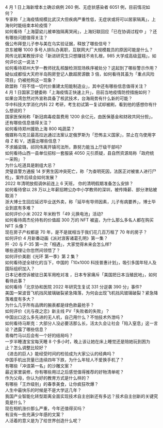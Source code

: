 4 月 1 日上海新增本土确诊病例 260 例、无症状感染者 6051 例，目前情况如何？  
专家称「上海疫情规模比武汉大但疾病严重性低，无症状或将可以居家隔离」，上海何时能结束本轮疫情？  
如何看待「上海婴幼儿被单独隔离哭闹」，上海妇联回应「已在协调过程中 」？还有哪些问题值得关注？  
俄公布拜登儿子参与美在乌实验证据，释放了哪些信号？  
京东被曝 1000 多号人排队办离职，互联网大厂大规模裁员的原因可能是什么？  
网传北航某教授评论「新进研究生只想赚钱不肯扎根，985 大学成高级蓝翔」，如何评价这一说法？  
如何看待郑州大学一教师扰乱核酸检测现场秩序被处分？这起到了哪些警示作用？  
疑似成都恒大天府半岛购房登记人数超房源数 3 倍，如何看待其虽为「重点风险项目」仍被抢购这一现象？  
欧盟称「将不惜一切代价重建太阳能制造业」，其中还有哪些信息值得关注？  
4 月 1 日国家卫健委称「上海疫情正快速上升」，目前当地疫情防控措施如何？  
如果台湾忽然对外宣称具备了核武技术，台海局势有什么新的可能？  
华中科技大学消化内科 22 考研，考生初试第一复试却被刷，看到他的感想你有什么想说的？  
国家医保局称「新冠病毒疫苗费用 1200 余亿元，由医保基金和财政共同分担」，还有哪些信息值得关注？  
如何看待郑州援助上海 800 吨蔬菜？  
俄媒称乌克兰最高拉达通过法案认定俄罗斯为「恐怖主义国家」，禁止在乌使用字母 Z 和 V，透露出哪些信息？  
不求婚梁璐，祁同伟离开镇司法所，靠努力能当上厅级干部吗?  
如何看待山西一县单位招标一套服装 4050 元引质疑，县自然资源局称「政府统一采购」？  
为什么吃道具是剧组大忌？  
灵璧县警方通报 14 岁男生因冲突死亡，称「为查明死因，法医正对被害人进行尸检」，案件后续会如何发展？  
2022 年清明放假调休前连上 6 天班， 你的清明假期准备怎么安排？  
如何看待曾以 28 万以上年薪招聘公办中小学教师的深圳，被传降薪、部分津贴被取消？  
浙大博士生回应延迟毕业送外卖，称「延毕有导师因素，儿子有病要养」，博士毕业到底有多难？  
如何评价小米 2022 年米粉节「49 元换电池」活动?  
如何看待周杰伦持有的价值超 300 万的 NFT 被盗，为什么那么多名人都在购买 NFT 头像？  
现在房子产权都是 70 年，是不是就相当于我们花几百万租了 70 年的房子？  
如何评价 4 月新番动画《派对浪客诸葛孔明》第一集？  
歼 -20 与 F-35 第一次「相遇」，大家觉得未来会怎么样?  
哪些道理让你忽然间领悟了？  
如何评价美剧《光环 第一季》第 2 集？  
如何看待逆全球化的当下，中国的「10x1000 科技普惠计划」，吸引多国年轻人及国际组织加入？  
日本记者控诉被驻日美军用枪对准 ，日本专家痛斥「美国把日本当殖民地」，如何看待此事？  
如何看待「北京协和医院 2022 年研究生复试 331 分逆袭 390 分」事件?  
美国一架波音飞机挡风玻璃破裂紧急降落，为何会出现飞机挡风玻璃破裂？紧急降落难度有多大？  
为什么几乎所有品牌的腕表都是绿色款最抢手？  
如何评价《光与夜之恋》新主线 PV「失败者的失败」？  
中国出口这么多先进的无人机，自己用什么？不怕技术外泄吗？  
如何看待马斯克：大部分人没必要活那么长，活太久会让社会「陷入窒息」这一言论？透露了哪些信息？  
青梅竹马以后会有一个好的结局吗？  
一岁半睡渣宝宝每天睡 8 个多小时，晚上该让她在床上睡觉还是陪她玩到困为止？怎么调整比较好？  
《进击的巨人》能经受时间的检验成为大家公认的经典吗？  
中国手机出货量已连续四年下跌，为什么年轻人不爱换手机了？  
有哪些「冲浪第一名」的沙雕文案？  
最近家里装修，你有哪些用过之后感觉值得推荐的好物清单呢？  
作为父母，你认为好的教育方式是什么样的？  
有哪些「王炸级别」的春季美食，让你疯狂吹爆？  
人生中最快乐的时候是不是大学这几年？  
我国产业智能化转型距离全面实现技术自主创新还有多远？技术自主创新的关键究竟是什么？  
现在相机涨价那么严重，今年还值得买吗？  
有没有一些充满少年感的文案？  
人活着的意义是为了给世界创造什么呢？  
